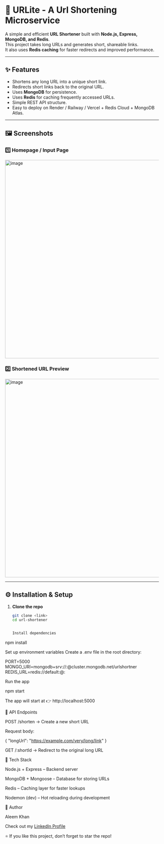 # 🔗 URLite - A Url Shortening Microservice

A simple and efficient **URL Shortener** built with **Node.js, Express, MongoDB, and Redis**.  
This project takes long URLs and generates short, shareable links.  
It also uses **Redis caching** for faster redirects and improved performance.

---

## ✨ Features
- Shortens any long URL into a unique short link.
- Redirects short links back to the original URL.
- Uses **MongoDB** for persistence.
- Uses **Redis** for caching frequently accessed URLs.
- Simple REST API structure.
- Easy to deploy on Render / Railway / Vercel + Redis Cloud + MongoDB Atlas.

---

## 🖼️ Screenshots

### 1️⃣ Homepage / Input Page  
<img width="1366" height="647" alt="image" src="https://github.com/user-attachments/assets/299cc2aa-9093-435b-8348-ffe50a61c5b3" />



### 2️⃣ Shortened URL Preview  
<img width="1366" height="647" alt="image" src="https://github.com/user-attachments/assets/bbd6af34-cc55-4fe0-85de-32c42a24451c" />



---

## ⚙️ Installation & Setup

1. **Clone the repo**
   ```bash
   git clone <link>
   cd url-shortener


   Install dependencies

npm install


Set up environment variables
Create a .env file in the root directory:

PORT=5000
MONGO_URI=mongodb+srv://<username>:<password>@cluster.mongodb.net/urlshortner
REDIS_URL=redis://default:<password>@<host>:<port>


Run the app

npm start


The app will start at 👉 http://localhost:5000

📡 API Endpoints

POST /shorten → Create a new short URL

Request body:


{ "longUrl": "https://example.com/very/long/link" }


GET /:shortId → Redirect to the original long URL


🔮 Tech Stack

Node.js + Express – Backend server

MongoDB + Mongoose – Database for storing URLs

Redis – Caching layer for faster lookups

Nodemon (dev) – Hot reloading during development

👤 Author

Aleem Khan

Check out my [LinkedIn Profile](https://www.linkedin.com/in/aleemkh4n/)



⭐ If you like this project, don’t forget to star the repo!



